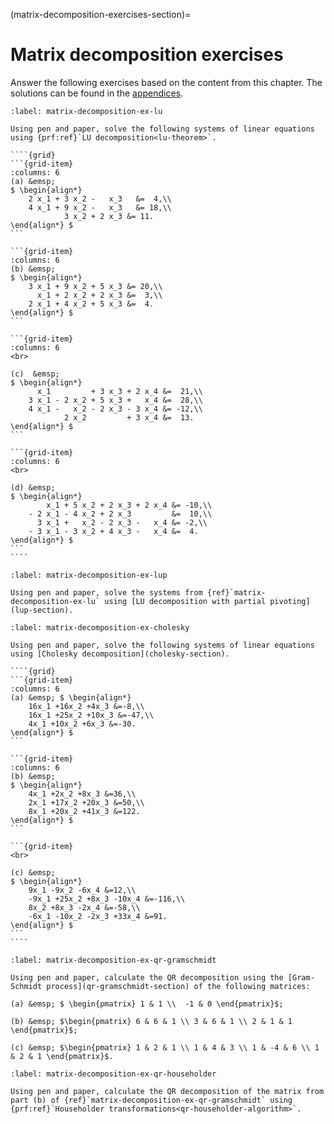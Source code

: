 (matrix-decomposition-exercises-section)=

# Matrix decomposition exercises

Answer the following exercises based on the content from this chapter. The solutions can be found in the [appendices](matrix-decomposition-solutions-section).

`````{exercise}
:label: matrix-decomposition-ex-lu

Using pen and paper, solve the following systems of linear equations using {prf:ref}`LU decomposition<lu-theorem>`.

````{grid}
```{grid-item}
:columns: 6
(a) &emsp;
$ \begin{align*}
    2 x_1 + 3 x_2 -   x_3   &=  4,\\
    4 x_1 + 9 x_2 -   x_3   &= 18,\\
            3 x_2 + 2 x_3 &= 11.
\end{align*} $
```

```{grid-item}
:columns: 6 
(b) &emsp;
$ \begin{align*}
    3 x_1 + 9 x_2 + 5 x_3 &= 20,\\
      x_1 + 2 x_2 + 2 x_3 &=  3,\\
    2 x_1 + 4 x_2 + 5 x_3 &=  4.
\end{align*} $
```

```{grid-item}
:columns: 6
<br>

(c)  &emsp;
$ \begin{align*}
      x_1         + 3 x_3 + 2 x_4 &=  21,\\
    3 x_1 - 2 x_2 + 5 x_3 +   x_4 &=  28,\\
    4 x_1 -   x_2 - 2 x_3 - 3 x_4 &= -12,\\
            2 x_2         + 3 x_4 &=  13.
\end{align*} $
```

```{grid-item}
:columns: 6
<br>

(d) &emsp;
$ \begin{align*}
        x_1 + 5 x_2 + 2 x_3 + 2 x_4 &= -10,\\
    - 2 x_1 - 4 x_2 + 2 x_3         &=  10,\\
      3 x_1 +   x_2 - 2 x_3 -   x_4 &= -2,\\
    - 3 x_1 - 3 x_2 + 4 x_3 -   x_4 &=  4.
\end{align*} $
```
````
`````

```{exercise}
:label: matrix-decomposition-ex-lup

Using pen and paper, solve the systems from {ref}`matrix-decomposition-ex-lu` using [LU decomposition with partial pivoting](lup-section).
```

`````{exercise}
:label: matrix-decomposition-ex-cholesky

Using pen and paper, solve the following systems of linear equations using [Cholesky decomposition](cholesky-section).

````{grid}
```{grid-item}
:columns: 6
(a) &emsp; $ \begin{align*}
    16x_1 +16x_2 +4x_3 &=-8,\\
    16x_1 +25x_2 +10x_3 &=-47,\\
    4x_1 +10x_2 +6x_3 &=-30.
\end{align*} $
```

```{grid-item}
:columns: 6
(b) &emsp;
$ \begin{align*}
    4x_1 +2x_2 +8x_3 &=36,\\
    2x_1 +17x_2 +20x_3 &=50,\\
    8x_1 +20x_2 +41x_3 &=122.
\end{align*} $
```

```{grid-item}
<br>

(c) &emsp; 
$ \begin{align*}
    9x_1 -9x_2 -6x_4 &=12,\\
    -9x_1 +25x_2 +8x_3 -10x_4 &=-116,\\
    8x_2 +8x_3 -2x_4 &=-58,\\
    -6x_1 -10x_2 -2x_3 +33x_4 &=91.
\end{align*} $
```
````
`````

```{exercise}
:label: matrix-decomposition-ex-qr-gramschmidt

Using pen and paper, calculate the QR decomposition using the [Gram-Schmidt process](qr-gramschmidt-section) of the following matrices:

(a) &emsp; $ \begin{pmatrix} 1 & 1 \\  -1 & 0 \end{pmatrix}$;

(b) &emsp; $\begin{pmatrix} 6 & 6 & 1 \\ 3 & 6 & 1 \\ 2 & 1 & 1 \end{pmatrix}$;

(c) &emsp; $\begin{pmatrix} 1 & 2 & 1 \\ 1 & 4 & 3 \\ 1 & -4 & 6 \\ 1 & 2 & 1 \end{pmatrix}$.
```

```{exercise}
:label: matrix-decomposition-ex-qr-householder

Using pen and paper, calculate the QR decomposition of the matrix from part (b) of {ref}`matrix-decomposition-ex-qr-gramschmidt` using {prf:ref}`Householder transformations<qr-householder-algorithm>`.
```
